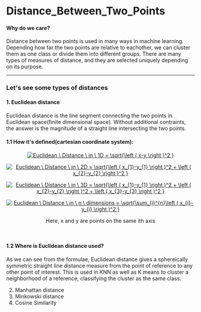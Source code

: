 # Distance_Between_Two_Points

#### Why do we care?

Distance between two points is used in many ways in machine learning. Depending how far the two points are relative to eachother, we can cluster them as one class or divide them into different groups. There are many types of measures of distance, and they are selected uniquely depending on its purpose.
<br>

---

### Let's see some types of distances
#### 1. Euclidean distance
Euclidean distance is the line segment connecting the two points in Euclidean space(finite dimensional space). Without additional contraints, the answer is the magnitude of a straight line intersecting the two points.

#### 1.1 How it's defined(cartesian coordinate system):

<p align="center">
<a href="https://www.codecogs.com/eqnedit.php?latex=Euclidean&space;\&space;Distance&space;\&space;in&space;\&space;1D&space;=&space;\sqrt{\left&space;(&space;x-y&space;\right&space;)^2&space;}" target="_blank"><img src="https://latex.codecogs.com/gif.latex?Euclidean&space;\&space;Distance&space;\&space;in&space;\&space;1D&space;=&space;\sqrt{\left&space;(&space;x-y&space;\right&space;)^2&space;}" title="Euclidean \ Distance \ in \ 1D = \sqrt{\left ( x-y \right )^2 }" /></a>
</p>

<p align="center">
<a href="https://www.codecogs.com/eqnedit.php?latex=Euclidean&space;\&space;Distance&space;\&space;in&space;\&space;2D&space;=&space;\sqrt{\left&space;(&space;x_{1}-y_{1}&space;\right&space;)^2&space;&plus;&space;\left&space;(&space;x_{2}-y_{2}&space;\right&space;)^2&space;}" target="_blank"><img src="https://latex.codecogs.com/gif.latex?Euclidean&space;\&space;Distance&space;\&space;in&space;\&space;2D&space;=&space;\sqrt{\left&space;(&space;x_{1}-y_{1}&space;\right&space;)^2&space;&plus;&space;\left&space;(&space;x_{2}-y_{2}&space;\right&space;)^2&space;}" title="Euclidean \ Distance \ in \ 2D = \sqrt{\left ( x_{1}-y_{1} \right )^2 + \left ( x_{2}-y_{2} \right )^2 }" /></a>
</p>

<p align="center">
<a href="https://www.codecogs.com/eqnedit.php?latex=Euclidean&space;\&space;Distance&space;\&space;in&space;\&space;3D&space;=&space;\sqrt{\left&space;(&space;x_{1}-y_{1}&space;\right&space;)^2&space;&plus;&space;\left&space;(&space;x_{2}-y_{2}&space;\right&space;)^2&space;&plus;&space;\left&space;(&space;x_{3}-y_{3}&space;\right&space;)^2&space;}" target="_blank"><img src="https://latex.codecogs.com/gif.latex?Euclidean&space;\&space;Distance&space;\&space;in&space;\&space;3D&space;=&space;\sqrt{\left&space;(&space;x_{1}-y_{1}&space;\right&space;)^2&space;&plus;&space;\left&space;(&space;x_{2}-y_{2}&space;\right&space;)^2&space;&plus;&space;\left&space;(&space;x_{3}-y_{3}&space;\right&space;)^2&space;}" title="Euclidean \ Distance \ in \ 3D = \sqrt{\left ( x_{1}-y_{1} \right )^2 + \left ( x_{2}-y_{2} \right )^2 + \left ( x_{3}-y_{3} \right )^2 }" /></a>
</p>

<p align="center">
<a href="https://www.codecogs.com/eqnedit.php?latex=Euclidean&space;\&space;Distance&space;\&space;in&space;\&space;n&space;\&space;dimensions&space;=&space;\sqrt{\sum_{i}^{n}\left&space;(&space;x_{i}-y_{i}&space;\right&space;)^2&space;}" target="_blank"><img src="https://latex.codecogs.com/gif.latex?Euclidean&space;\&space;Distance&space;\&space;in&space;\&space;n&space;\&space;dimensions&space;=&space;\sqrt{\sum_{i}^{n}\left&space;(&space;x_{i}-y_{i}&space;\right&space;)^2&space;}" title="Euclidean \ Distance \ in \ n \ dimensions = \sqrt{\sum_{i}^{n}\left ( x_{i}-y_{i} \right )^2 }" /></a>
</p>

<p align="center">
Here, x and y are points on the same ith axis
</p>

<br>

#### 1.2 Where is Euclidean distance used?
As we can see from the formulae, Euclidean distance gives a sphereically symmetric  straight line distance measure from the point of reference to any other point of interest. This is used in KNN as well as K means to cluster a neighborhood of a reference, classifying the cluster as the same class.




2. Manhattan distance 
3. Minkowski  distance
4. Cosine Similarity 

